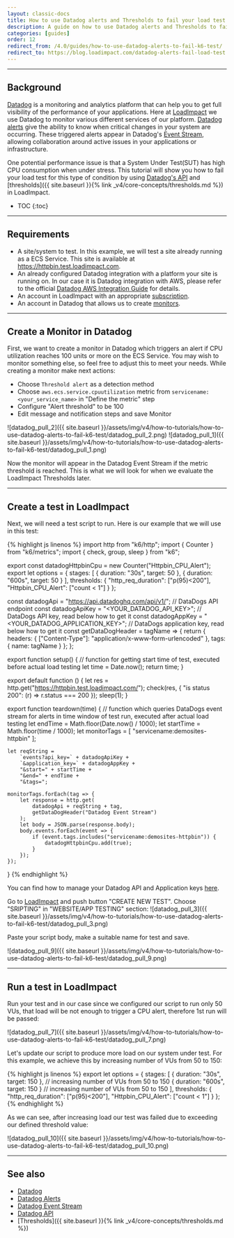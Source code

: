 ```yaml
---
layout: classic-docs
title: How to use Datadog alerts and Thresholds to fail your load test
description: A guide on how to use Datadog alerts and Thresholds to fail your load test.
categories: [guides]
order: 12
redirect_from: /4.0/guides/how-to-use-datadog-alerts-to-fail-k6-test/
redirect_to: https://blog.loadimpact.com/datadog-alerts-fail-load-test
---
```


***

<h2>Background</h2>

[Datadog](https://www.datadoghq.com/) is a monitoring and analytics platform that can help you to get full visibility of the performance of your applications. Here at [LoadImpact](https://loadimpact.com/) we use Datadog to monitor various different services of our platform. [Datadog alerts](https://docs.datadoghq.com/monitors/) give the ability to know when critical changes in your system are occurring. These triggered alerts appear in Datadog's [Event Stream](https://docs.datadoghq.com/graphing/event_stream/), allowing collaboration around active issues in your applications or infrastructure.

One potential performance issue is that a System Under Test(SUT) has high CPU consumption when under stress. This tutorial will show you how to fail your load test for this type of condition by using [Datadog's API](https://docs.datadoghq.com/api) and [thresholds]({{ site.baseurl }}{% link _v4/core-concepts/thresholds.md %}) in LoadImpact.

- TOC
{:toc}

***

## Requirements

* A site/system to test. In this example, we will test a site already running as a ECS Service. This site is available at https://httpbin.test.loadimpact.com.
* An already configured Datadog integration with a platform your site is running on. In our case it is Datadog integration with AWS, please refer to the official [Datadog AWS Integration Guide](https://docs.datadoghq.com/integrations/amazon_web_services) for details.
* An account in LoadImpact with an appropriate [subscription](https://www.loadimpact.com/pricing).
* An account in Datadog that allows us to create [monitors](https://docs.datadoghq.com/monitors).

***

## Create a Monitor in Datadog

First, we want to create a monitor in Datadog which triggers an alert if CPU utilization reaches 100 units or more on the ECS Service. You may wish to monitor something else, so feel free to adjust this to meet your needs.
While creating a monitor make next actions:
* Choose  `Threshold alert` as a detection method
* Choose `aws.ecs.service.cpuutilization` metric from `servicename:<your_service_name>` in "Define the metric" step
* Configure "Alert threshold" to be 100
* Edit message and notification steps and save Monitor

![datadog_pull_2]({{ site.baseurl }}/assets/img/v4/how-to-tutorials/how-to-use-datadog-alerts-to-fail-k6-test/datadog_pull_2.png)
![datadog_pull_1]({{ site.baseurl }}/assets/img/v4/how-to-tutorials/how-to-use-datadog-alerts-to-fail-k6-test/datadog_pull_1.png)

Now the monitor will appear in the Datadog Event Stream if the metric threshold is reached. This is what we will look for when we evaluate the LoadImpact Thresholds later.

***

## Create a test in LoadImpact

Next, we will need a test script to run. Here is our example that we will use in this test:

{% highlight js linenos %}
import http from "k6/http";
import { Counter } from "k6/metrics";
import { check, group, sleep } from "k6";

export const datadogHttpbinCpu = new Counter("Httpbin_CPU_Alert");
export let options = {
    stages: [
        { duration: "30s", target: 50 },
        { duration: "600s", target: 50 }
    ],
    thresholds: {
        "http_req_duration": ["p(95)<200"],
        "Httpbin_CPU_Alert": ["count < 1"]
    }
};

const datadogApi = "https://api.datadoghq.com/api/v1/"; // DataDogs API endpoint
const datadogApiKey = "<YOUR_DATADOG_API_KEY>";         // DataDogs API key, read below how to get it
const datadogAppKey = "<YOUR_DATADOG_APPLICATION_KEY>"; // DataDogs application key, read below how to get it
const getDataDogHeader = tagName => {
    return {
        headers: { ["Content-Type"]: "application/x-www-form-urlencoded" },
        tags: { name: tagName }
    };
};

export function setup() {  // function for getting start time of test, executed before actual load testing
    let time = Date.now();
    return time;
}

export default function () {
    let res = http.get("https://httpbin.test.loadimpact.com/");
    check(res, {
        "is status 200": (r) => r.status === 200
    });
    sleep(1);
}

export function teardown(time) { // function which queries DataDogs event stream for alerts in time window of test run, executed after actual load testing
    let endTime = Math.floor(Date.now() / 1000);
    let startTime = Math.floor(time / 1000);
    let monitorTags = [
        "servicename:demosites-httpbin"
    ];

    let reqString =
        `events?api_key=` + datadogApiKey +
        `&application_key=` + datadogAppKey +
        "&start=" + startTime +
        "&end=" + endTime +
        "&tags=";

    monitorTags.forEach(tag => {
        let response = http.get(
            datadogApi + reqString + tag,
            getDataDogHeader("Datadog Event Stream")
        );
        let body = JSON.parse(response.body);
        body.events.forEach(event => {
            if (event.tags.includes("servicename:demosites-httpbin")) {
                datadogHttpbinCpu.add(true);
            }
        });
    });

}
{% endhighlight %}

You can find how to manage your Datadog API and Application keys [here](https://docs.datadoghq.com/account_management/faq/api-app-key-management/).

Go to [LoadImpact](https://app.loadimpact.com) and push button "CREATE NEW TEST". Choose "SRIPTING" in "WEBSITE/APP TESTING" section:
![datadog_pull_3]({{ site.baseurl }}/assets/img/v4/how-to-tutorials/how-to-use-datadog-alerts-to-fail-k6-test/datadog_pull_3.png)

Paste your script body, make a suitable name for test and save.

![datadog_pull_9]({{ site.baseurl }}/assets/img/v4/how-to-tutorials/how-to-use-datadog-alerts-to-fail-k6-test/datadog_pull_9.png)

***

## Run a test in LoadImpact

Run your test and in our case since we configured our script to run only 50 VUs, that load will be not enough to trigger a CPU alert, therefore 1st run will be passed:

![datadog_pull_7]({{ site.baseurl }}/assets/img/v4/how-to-tutorials/how-to-use-datadog-alerts-to-fail-k6-test/datadog_pull_7.png)

Let's update our script to produce more load on our system under test. For this example, we achieve this by increasing number of VUs from 50 to 150:

{% highlight js linenos %}
export let options = {
    stages: [
        { duration: "30s", target: 150 }, // increasing number of VUs from 50 to 150
        { duration: "600s", target: 150 } // increasing number of VUs from 50 to 150
    ],
    thresholds: {
        "http_req_duration": ["p(95)<200"],
        "Httpbin_CPU_Alert": ["count < 1"]
    }
};
{% endhighlight %}

As we can see, after increasing load our test was failed due to exceeding our defined threshold value:

![datadog_pull_10]({{ site.baseurl }}/assets/img/v4/how-to-tutorials/how-to-use-datadog-alerts-to-fail-k6-test/datadog_pull_10.png)

***

## See also
- [Datadog](https://www.datadoghq.com/)
- [Datadog Alerts](https://docs.datadoghq.com/monitors/)
- [Datadog Event Stream](https://docs.datadoghq.com/graphing/event_stream/)
- [Datadog API](https://docs.datadoghq.com/api)
- [Thresholds]({{ site.baseurl }}{% link _v4/core-concepts/thresholds.md %})
